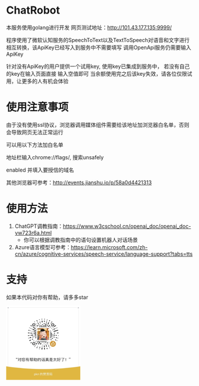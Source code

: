 # ChatRobot

本服务使用golang进行开发
网页测试地址：http://101.43.177.135:9999/

程序使用了微软认知服务的SpeechToText以及TextToSpeech对语音和文字进行相互转换，该ApiKey已经写入到服务中不需要填写
调用OpenApi服务仍需要输入ApiKey

针对没有ApiKey的用户提供一个试用key, 使用key已集成到服务中，
若没有自己的key在输入页面直接 输入空值即可
当余额使用完之后该key失效，请各位仅限试用，让更多的人有机会体验


# 使用注意事项

由于没有使用ssl协议，浏览器调用媒体组件需要给该地址加浏览器白名单，否则会导致网页无法正常运行

可以用以下方法加白名单

地址栏输入chrome://flags/, 搜索unsafely

enabled 并填入要授信的域名

其他浏览器可参考：http://events.jianshu.io/p/58a0d4421313

# 使用方法

1. ChatGPT调教指南：https://www.w3cschool.cn/openai_doc/openai_doc-vw723r6a.html
    - 你可以根据调教指南中的语句设置机器人对话场景
2. Azure语言模型可参考：https://learn.microsoft.com/zh-cn/azure/cognitive-services/speech-service/language-support?tabs=tts


# 支持

如果本代码对你有帮助，请多多star

<img src="docs/pic/goodjob.jpg" alt="goodjob" width="200" height="200" align="bottom" />

